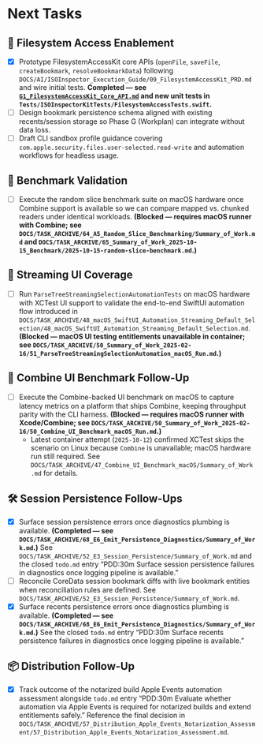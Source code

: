 # Next Tasks

## 🔐 Filesystem Access Enablement

- [x] Prototype FilesystemAccessKit core APIs (`openFile`, `saveFile`, `createBookmark`, `resolveBookmarkData`) following `DOCS/AI/ISOInspector_Execution_Guide/09_FilesystemAccessKit_PRD.md` and wire initial tests. **Completed — see [`G1_FilesystemAccessKit_Core_API.md`](./G1_FilesystemAccessKit_Core_API.md) and new unit tests in `Tests/ISOInspectorKitTests/FilesystemAccessTests.swift`.**
- [ ] Design bookmark persistence schema aligned with existing recents/session storage so Phase G (Workplan) can
  integrate without data loss.
- [ ] Draft CLI sandbox profile guidance covering `com.apple.security.files.user-selected.read-write` and automation workflows for headless usage.

## 🔭 Benchmark Validation

- [ ] Execute the random slice benchmark suite on macOS hardware once Combine support is available so we can compare mapped vs. chunked readers under identical workloads. **(Blocked — requires macOS runner with Combine; see `DOCS/TASK_ARCHIVE/64_A5_Random_Slice_Benchmarking/Summary_of_Work.md` and `DOCS/TASK_ARCHIVE/65_Summary_of_Work_2025-10-15_Benchmark/2025-10-15-random-slice-benchmark.md`.)**

## 🧪 Streaming UI Coverage

- [ ] Run `ParseTreeStreamingSelectionAutomationTests` on macOS hardware with XCTest UI support to validate the end-to-end SwiftUI automation flow introduced in `DOCS/TASK_ARCHIVE/48_macOS_SwiftUI_Automation_Streaming_Default_Selection/48_macOS_SwiftUI_Automation_Streaming_Default_Selection.md`. **(Blocked — macOS UI testing entitlements unavailable in container; see `DOCS/TASK_ARCHIVE/50_Summary_of_Work_2025-02-16/51_ParseTreeStreamingSelectionAutomation_macOS_Run.md`.)**

## 🔬 Combine UI Benchmark Follow-Up

- [ ] Execute the Combine-backed UI benchmark on macOS to capture latency metrics on a platform that ships Combine, keeping throughput parity with the CLI harness. **(Blocked — requires macOS runner with Xcode/Combine; see `DOCS/TASK_ARCHIVE/50_Summary_of_Work_2025-02-16/50_Combine_UI_Benchmark_macOS_Run.md`.)**
  - Latest container attempt (`2025-10-12`) confirmed XCTest skips the scenario on Linux because `Combine` is unavailable; macOS hardware run still required. See `DOCS/TASK_ARCHIVE/47_Combine_UI_Benchmark_macOS/Summary_of_Work.md` for details.

## 🛠️ Session Persistence Follow-Ups

- [x] Surface session persistence errors once diagnostics plumbing is available. **(Completed — see `DOCS/TASK_ARCHIVE/68_E6_Emit_Persistence_Diagnostics/Summary_of_Work.md`.)** See `DOCS/TASK_ARCHIVE/52_E3_Session_Persistence/Summary_of_Work.md` and the closed `todo.md` entry “PDD:30m Surface session persistence failures in diagnostics once logging pipeline is available.”
- [ ] Reconcile CoreData session bookmark diffs with live bookmark entities when reconciliation rules are defined. See `DOCS/TASK_ARCHIVE/52_E3_Session_Persistence/Summary_of_Work.md`.
- [x] Surface recents persistence errors once diagnostics plumbing is available. **(Completed — see `DOCS/TASK_ARCHIVE/68_E6_Emit_Persistence_Diagnostics/Summary_of_Work.md`.)** See the closed `todo.md` entry “PDD:30m Surface recents persistence failures in diagnostics once logging pipeline is available.”

## 📦 Distribution Follow-Up

- [x] Track outcome of the notarized build Apple Events automation assessment alongside `todo.md` entry “PDD:30m Evaluate whether automation via Apple Events is required for notarized builds and extend entitlements safely.” Reference the final decision in `DOCS/TASK_ARCHIVE/57_Distribution_Apple_Events_Notarization_Assessment/57_Distribution_Apple_Events_Notarization_Assessment.md`.
